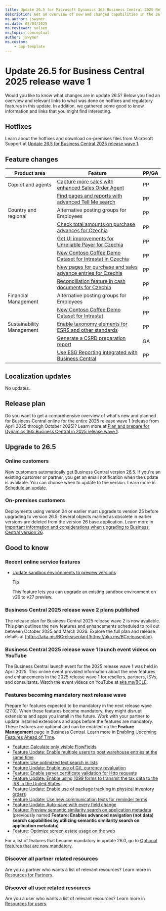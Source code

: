```yaml
---
title: Update 26.5 for Microsoft Dynamics 365 Business Central 2025 Release Wave 1
description: Get an overview of new and changed capabilities in the 26.5 update of Business Central online, which is part of 2025 release wave 1
ms.author: jswymer
ms.date: 08/04/2025
ms.reviewer: solsen
ms.topic: conceptual
author: jswymer
ms.custom:
    - bap-template
---
```

# Update 26.5 for Business Central 2025 release wave 1

Would you like to know what changes are in update 26.5? Below you find an overview and relevant links to what was done on hotfixes and regulatory features in this update. In addition, we gathered some good to know information and links that you might find interesting.

## Hotfixes

Learn about the hotfixes and download on-premises files from Microsoft Support at [Update 26.5 for Business Central 2025 release wave 1](https://support.microsoft.com/help/5066309).

## Feature changes

|Product area|Feature|PP/GA|
|-------------------------------|--------------------------------------------------------------|--------------------------------------------|
|Copilot and agents|[Capture more sales with enhanced Sales Order Agent](/dynamics365/release-plan/2025wave2/smb/dynamics365-business-central/capture-more-sales-enhanced-sales-order-agent)|PP|
| |[Find pages and reports with advanced Tell Me search](/dynamics365/release-plan/2025wave2/smb/dynamics365-business-central/find-pages-reports-advanced-tell-me-search)|PP|
|Country and regional|Alternative posting groups for Employees|PP|
| |[Check total amounts on purchase advances for Czechia](/dynamics365/release-plan/2025wave2/smb/dynamics365-business-central/check-total-amounts-purchase-advances-czechia)|PP|
| |[Get UI improvements for Unreliable Payer for Czechia](/dynamics365/release-plan/2025wave2/smb/dynamics365-business-central/unreliable-payer-user-interface-improvements-czechia)|PP|
| |[New Contoso Coffee Demo Dataset for Intrastat in Czechia](/dynamics365/release-plan/2025wave2/smb/dynamics365-business-central/new-contoso-coffee-demo-dataset-intrastat-czechia)|PP|
| |[New pages for purchase and sales advance entries for Czechia](/dynamics365/release-plan/2025wave2/smb/dynamics365-business-central/new-pages-purchase-sales-advance-lines-czechia)|PP|
| |[Reconciliation feature in cash documents for Czechia](/dynamics365/release-plan/2025wave2/smb/dynamics365-business-central/reconciliation-feature-cash-documents-czechia)|PP|
|Financial Management|Alternative posting groups for Employees|PP|
| |[New Contoso Coffee Demo Dataset for Intrastat](/dynamics365/release-plan/2025wave2/smb/dynamics365-business-central/new-contoso-coffee-demo-dataset-intrastat)|PP|
|Sustainability Management|[Enable taxonomy elements for ESRS and other standards](/dynamics365/release-plan/2025wave2/smb/dynamics365-business-central/enable-taxonomy-elements-esrs-other-standards)|PP|
| |[Generate a CSRD preparation report](/dynamics365/release-plan/2025wave2/smb/dynamics365-business-central/generate-csrd-preparation-report)|GA|
| |[Use ESG Reporting integrated with Business Central](/dynamics365/release-plan/2025wave2/smb/dynamics365-business-central/use-esg-reporting-integrated-business-central)|PP|

## Localization updates

No updates.

## Release plan

Do you want to get a comprehensive overview of what's new and planned for Business Central online for the entire 2025 release wave 1 (release from April 2025 through October 2025)? Learn more at [Plan and prepare for Dynamics 365 Business Central in 2025 release wave 1](/dynamics365/release-plan/2025wave1/smb/dynamics365-business-central/)<!--(https://aka.ms/BCReleasePlan)-->.

## Upgrade to 26.5

### Online customers

New customers automatically get Business Central version 26.5. If you're an existing customer or partner, you get an email notification when the update is available. You can choose when to update to the version. Learn more in [Schedule an update](../administration/tenant-admin-center-update-management.md#schedule).

### On-premises customers

Deployments using version 24 or earlier must upgrade to version 25 before upgrading to version 26.5. Several objects marked as obsolete in earlier versions are deleted from the version 26 base application. Learn more in [Important information and considerations when upgrading to Business Central version 26](../upgrade/upgrade-considerations-v26.md).

## Good to know

### Recent online service features

- [Update sandbox environments to preview versions](/dynamics365/release-plan/2025wave1/smb/dynamics365-business-central/update-sandbox-environments-preview-versions)

  > [!TIP]
  > This feature lets you can upgrade an existing sandbox environment on v26 to v27 preview.

### Business Central 2025 release wave 2 plans published

The release plan for Business Central 2025 release wave 2 is now available. This plan outlines the new features and enhancements scheduled to roll out between October 2025 and March 2026. Explore the full plan and release details at [https://aka.ms/BCreleaseplan](https://aka.ms/BCreleaseplan).

### Business Central 2025 release wave 1 launch event videos on YouTube

The Business Central launch event for the 2025 release wave 1 was held in April 2025. This online event provided information about the new features and enhancements in the 2025 release wave 1 for resellers, partners, ISVs, and consultants. Watch the event videos on YouTube at [aka.ms/BCLE](https://aka.ms/BCLE).

### Features becoming mandatory next release wave

Prepare for features expected to be mandatory in the next release wave (27.0). When these features become mandatory, they might disrupt extensions and apps you install in the future. Work with your partner to update installed extensions and apps before the features are mandatory. These features are optional and can be enabled on the **Feature Management** page in Business Central. Learn more in [Enabling Upcoming Features Ahead of Time](../administration/feature-management.md).

- [Feature: Calculate only visible FlowFields](../developer/calculate-only-visible-flowfields-feature-key.md)
- [Feature Update: Enable multiple users to post warehouse entries at the same time](/dynamics365/business-central/design-details-warehouse-entries#creating-warehouse-transactions)
- [Feature: Use optimized text search in lists](/dynamics365/business-central/design-details-warehouse-entries#creating-warehouse-transactions)
- [Feature Update: Enable use of G/L currency revaluation](/dynamics365/business-central/finance-revalue-account-balances)
- [Feature: Enable server certificate validation for Http requests](../developer/devenv-httpcertvalid-feature-key.md)
- [Feature Update: Enable using 1099 forms to transmit the tax data to the IRS in the United States](/dynamics365/business-central/localfunctionality/unitedstates/set-up-use-irs1099-form)
- [Feature Update: Enable use of package tracking in physical inventory orders](/dynamics365/business-central/inventory-how-work-item-tracking)
- [Feature Update: Use new communication texts for reminder terms](/dynamics365/business-central/finance-automate-reminders)
- [Feature Update: Auto-save with every field change](/dynamics365-release-plan/2022wave2/smb/dynamics365-business-central/auto-save-as-work)
- [Feature: Preview semantic similarity search on application metadata ](../developer/semantic-search-feature-key.md) (previously named **Feature: Enables advanced navigation (not data) search capabilities by utilizing semantic similarity search on application metadata**)
- [Feature: Optimize screen estate usage on the web](/dynamics365/release-plan/2025wave1/smb/dynamics365-business-central/optimize-screen-estate-usage-web)

For a list of features that became mandatory in update 26.0, go to [Optional features that are now mandatory](https://aka.ms/BCFeatureMgmt).

### Discover all partner related resources

Are you a partner who wants a list of relevant resources? Learn more in [Resources for Partners](https://aka.ms/BCAll).

### Discover all user related resources

Are you a user who wants a list of relevant resources? Learn more in [Resources for users](https://aka.ms/BCUsers).  
